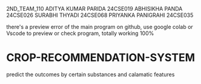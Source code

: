 2ND_TEAM_110
ADITYA KUMAR PARIDA 24CSE019
ABHISIKHA PANDA 24CSE026
SURABHI THYADI 24CSE068
PRIYANKA PANIGRAHI 24CSE035

there's a preview error of the main program on github, use google colab or Vscode to preview or check program, totally working 100%

# CROP-RECOMMENDATION-SYSTEM
predict the outcomes by certain substances and calamatic features
